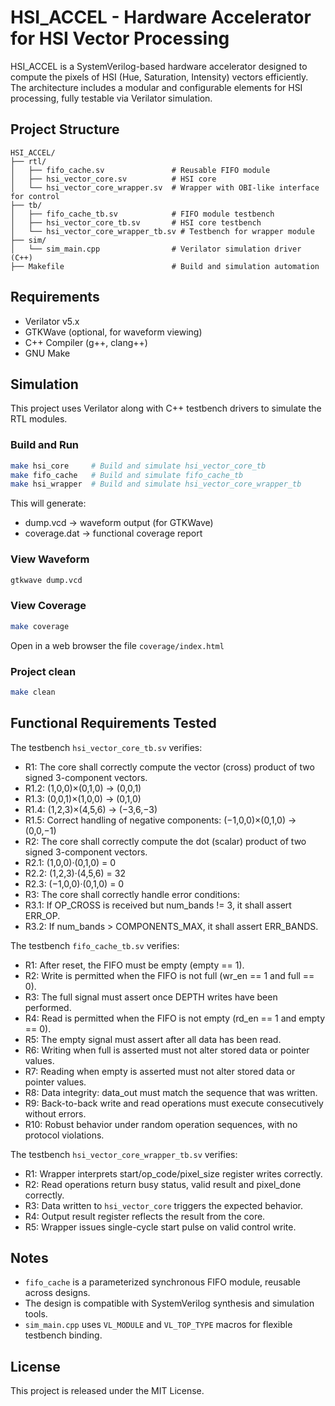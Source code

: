 # HSI_ACCEL - Hardware Accelerator for HSI Vector Processing

HSI_ACCEL is a SystemVerilog-based hardware accelerator designed to compute the pixels of HSI (Hue, Saturation, Intensity) vectors efficiently. The architecture includes a modular and configurable elements for HSI processing, fully testable via Verilator simulation.

## Project Structure

```
HSI_ACCEL/
├── rtl/
│   ├── fifo_cache.sv               # Reusable FIFO module
│   ├── hsi_vector_core.sv          # HSI core
│   └── hsi_vector_core_wrapper.sv  # Wrapper with OBI-like interface for control
├── tb/
│   ├── fifo_cache_tb.sv            # FIFO module testbench
│   ├── hsi_vector_core_tb.sv       # HSI core testbench
│   └── hsi_vector_core_wrapper_tb.sv # Testbench for wrapper module
├── sim/
│   └── sim_main.cpp                # Verilator simulation driver (C++)
├── Makefile                        # Build and simulation automation
```

## Requirements

- Verilator v5.x
- GTKWave (optional, for waveform viewing)
- C++ Compiler (g++, clang++)
- GNU Make

## Simulation

This project uses Verilator along with C++ testbench drivers to simulate the RTL modules.

### Build and Run

```bash
make hsi_core     # Build and simulate hsi_vector_core_tb
make fifo_cache   # Build and simulate fifo_cache_tb
make hsi_wrapper  # Build and simulate hsi_vector_core_wrapper_tb
```

This will generate:
- dump.vcd → waveform output (for GTKWave)
- coverage.dat → functional coverage report

### View Waveform

```bash
gtkwave dump.vcd
```
### View Coverage

```bash
make coverage
```
Open in a web browser the file `coverage/index.html`

### Project clean

```bash
make clean
```

## Functional Requirements Tested

The testbench `hsi_vector_core_tb.sv` verifies:
 * R1: The core shall correctly compute the vector (cross) product of two signed 3-component vectors.
 * R1.2: (1,0,0)×(0,1,0) → (0,0,1)
 * R1.3: (0,0,1)×(1,0,0) → (0,1,0)
 * R1.4: (1,2,3)×(4,5,6) → (−3,6,−3)
 * R1.5: Correct handling of negative components: (−1,0,0)×(0,1,0) → (0,0,−1)
 * R2: The core shall correctly compute the dot (scalar) product of two signed 3-component vectors.
 * R2.1: (1,0,0)·(0,1,0) = 0
 * R2.2: (1,2,3)·(4,5,6) = 32
 * R2.3: (−1,0,0)·(0,1,0) = 0
 * R3: The core shall correctly handle error conditions:
 * R3.1: If OP_CROSS is received but num_bands != 3, it shall assert ERR_OP.
 * R3.2: If num_bands > COMPONENTS_MAX, it shall assert ERR_BANDS.

The testbench `fifo_cache_tb.sv` verifies:
 * R1: After reset, the FIFO must be empty (empty == 1).
 * R2: Write is permitted when the FIFO is not full (wr_en == 1 and full == 0).
 * R3: The full signal must assert once DEPTH writes have been performed.
 * R4: Read is permitted when the FIFO is not empty (rd_en == 1 and empty == 0).
 * R5: The empty signal must assert after all data has been read.
 * R6: Writing when full is asserted must not alter stored data or pointer values.
 * R7: Reading when empty is asserted must not alter stored data or pointer values.
 * R8: Data integrity: data_out must match the sequence that was written.
 * R9: Back-to-back write and read operations must execute consecutively without errors.
 * R10: Robust behavior under random operation sequences, with no protocol violations.

The testbench `hsi_vector_core_wrapper_tb.sv` verifies:
 * R1: Wrapper interprets start/op_code/pixel_size register writes correctly.
 * R2: Read operations return busy status, valid result and pixel_done correctly.
 * R3: Data written to `hsi_vector_core` triggers the expected behavior.
 * R4: Output result register reflects the result from the core.
 * R5: Wrapper issues single-cycle start pulse on valid control write.

## Notes

- `fifo_cache` is a parameterized synchronous FIFO module, reusable across designs.
- The design is compatible with SystemVerilog synthesis and simulation tools.
- `sim_main.cpp` uses `VL_MODULE` and `VL_TOP_TYPE` macros for flexible testbench binding.

## License

This project is released under the MIT License.